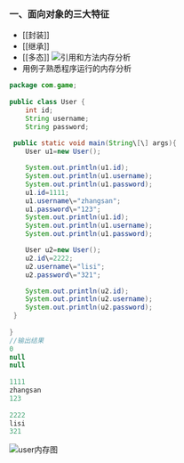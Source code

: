 ### 一、面向对象的三大特征
- [[封装]]
- [[继承]]
- [[多态]]
![引用和方法内存分析](https://i.loli.net/2021/04/30/aBR6AxpeqZ3sJSy.png)  
- 用例子熟悉程序运行的内存分析
```java
package com.game;  
  
public class User {  
    int id;  
 	String username;  
 	String password;  
  
 public static void main(String\[\] args){  
	User u1=new User();  

	System.out.println(u1.id);  
	System.out.println(u1.username);  
	System.out.println(u1.password);  
	u1.id=1111;  
	u1.username\="zhangsan";  
	u1.password\="123";  
	System.out.println(u1.id);  
	System.out.println(u1.username);  
	System.out.println(u1.password);  

	User u2=new User();  
	u2.id\=2222;  
	u2.username\="lisi";  
	u2.password\="321";  

	System.out.println(u2.id);  
	System.out.println(u2.username);  
	System.out.println(u2.password);  
 }  
  
}
//输出结果
0
null
null
    
1111
zhangsan
123
    
2222
lisi
321
```
![user内存图](https://i.loli.net/2021/04/30/C86pxWbdceHhm2z.png)  